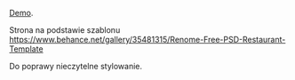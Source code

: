 [Demo](https://pawelpyc154.github.io/2019/).

Strona na podstawie szablonu https://www.behance.net/gallery/35481315/Renome-Free-PSD-Restaurant-Template


Do poprawy nieczytelne stylowanie.
